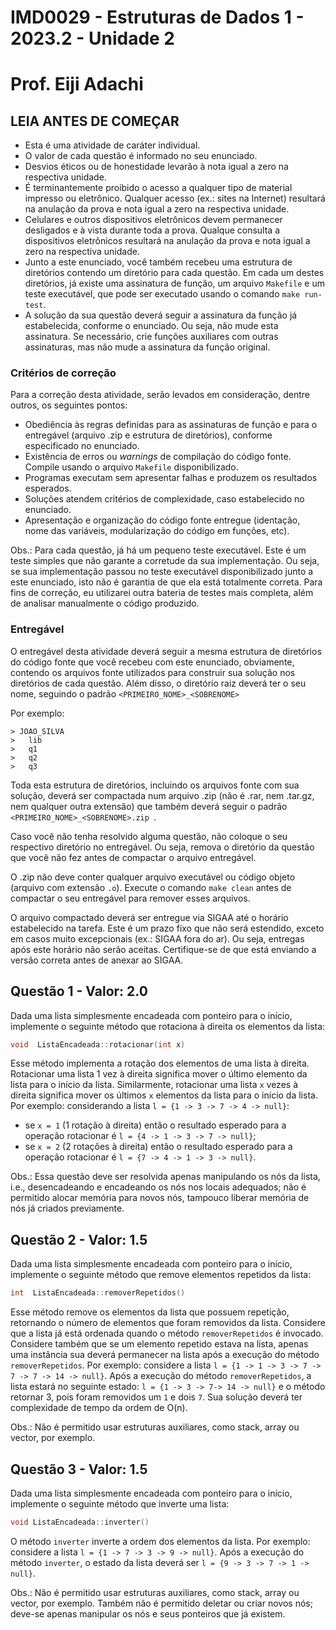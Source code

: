 # IMD0029 - Estruturas de Dados 1 - 2023.2 - Unidade 2
# Prof. Eiji Adachi
## **LEIA ANTES DE COMEÇAR**

* Esta é uma atividade de caráter individual.
* O valor de cada questão é informado no seu enunciado. 
* Desvios éticos ou de honestidade levarão à nota igual a zero na respectiva unidade. 
* É terminantemente proibido o acesso a qualquer tipo de material impresso ou eletrônico. Qualquer acesso (ex.: sites na Internet) resultará na anulação da prova e nota igual a zero na respectiva unidade. 
* Celulares e outros dispositivos eletrônicos devem permanecer desligados e à vista durante toda a prova. Qualque consulta a dispositivos eletrônicos resultará na anulação da prova e nota igual a zero na respectiva unidade.
* Junto a este enunciado, você também recebeu uma estrutura de diretórios contendo um diretório para cada questão. Em cada um destes diretórios, já existe uma assinatura de função, um arquivo ``Makefile`` e um teste executável, que pode ser executado usando o comando ``make run-test``. 
* A solução da sua questão deverá seguir a assinatura da função já estabelecida, conforme o enunciado. Ou seja, não mude esta assinatura. Se necessário, crie funções auxiliares com outras assinaturas, mas não mude a assinatura da função original.

### **Critérios de correção**
Para a correção desta atividade, serão levados em consideração, dentre outros, os seguintes pontos:

* Obediência às regras definidas para as assinaturas de função e para o entregável (arquivo .zip e estrutura de diretórios), conforme especificado no enunciado.
* Existência de erros ou *warnings* de compilação do código fonte. Compile usando o arquivo ``Makefile`` disponibilizado.
* Programas executam sem apresentar falhas e produzem os resultados esperados.
* Soluções atendem critérios de complexidade, caso estabelecido no enunciado.
* Apresentação e organização do código fonte entregue (identação, nome das variáveis, modularização do código em funções, etc).

Obs.: Para cada questão, já há um pequeno teste executável. Este é um teste simples que não garante a corretude da sua implementação. Ou seja, se sua implementação passou no teste executável disponibilizado junto a este enunciado, isto não é garantia de que ela está totalmente correta. Para fins de correção, eu utilizarei outra bateria de testes mais completa, além de analisar manualmente o código produzido. 

### **Entregável** 
O entregável desta atividade deverá seguir a mesma estrutura de diretórios do código fonte que você recebeu com este enunciado, obviamente, contendo os arquivos fonte utilizados para construir sua solução nos diretórios de cada questão. Além disso, o diretório raiz deverá ter o seu nome, seguindo o padrão ``<PRIMEIRO_NOME>_<SOBRENOME> ``

Por exemplo:
~~~
> JOAO_SILVA
>   lib
>	q1
>	q2
>	q3
~~~

Toda esta estrutura de diretórios, incluindo os arquivos fonte com sua solução, deverá ser compactada num arquivo .zip (não é .rar, nem .tar.gz, nem qualquer outra extensão) que também deverá seguir o padrão ``<PRIMEIRO_NOME>_<SOBRENOME>.zip ``. 

Caso você não tenha resolvido alguma questão, não coloque o seu respectivo diretório no entregável. Ou seja, remova o diretório da questão que você não fez antes de compactar o arquivo entregável.

O .zip não deve conter qualquer arquivo executável ou código objeto (arquivo com extensão ``.o``). Execute o comando ``make clean`` antes de compactar o seu entregável para remover esses arquivos.

O arquivo compactado deverá ser entregue via SIGAA até o horário estabelecido na tarefa. Este é um prazo fixo que não será estendido, exceto em casos muito excepcionais (ex.: SIGAA fora do ar). Ou seja, entregas após este horário não serão aceitas. Certifique-se de que está enviando a versão correta antes de anexar ao SIGAA. 

<div style="page-break-after: always;"/>

## Questão 1 - Valor: 2.0
Dada uma lista simplesmente encadeada com ponteiro para o início, implemente o seguinte método que rotaciona à direita os elementos da lista:

``` c++
void  ListaEncadeada::rotacionar(int x)
```

Esse método implementa a rotação dos elementos de uma lista à direita. Rotacionar uma lista 1 vez à direita significa mover o último elemento da lista para o início da lista. Similarmente, rotacionar uma lista ``x`` vezes à direita significa mover os últimos ``x`` elementos da lista para o início da lista. Por exemplo: considerando a lista ``l = {1 -> 3 -> 7 -> 4 -> null}``: 
* se ``x = 1`` (1 rotação à direita) então o resultado esperado para a operação rotacionar é ``l = {4 -> 1 -> 3 -> 7 -> null}``;
* se ``x = 2`` (2 rotações à direita) então o resultado esperado para a operação rotacionar é ``l = {7 -> 4 -> 1 -> 3 -> null}``.

Obs.: Essa questão deve ser resolvida apenas manipulando os nós da lista, i.e., desencadeando e encadeando os nós nos locais adequados; não é permitido alocar memória para novos nós, tampouco liberar memória de nós já criados previamente.

## Questão 2 - Valor: 1.5
Dada uma lista simplesmente encadeada com ponteiro para o início, implemente o seguinte método que remove elementos repetidos da lista:

``` c++
int  ListaEncadeada::removerRepetidos()
```
Esse método remove os elementos da lista que possuem repetição, retornando o número de elementos que foram removidos da lista. Considere que a lista já está ordenada quando o método ``removerRepetidos`` é invocado. Considere também que se um elemento repetido estava na lista, apenas uma instância sua deverá permanecer na lista após a execução do método ``removerRepetidos``. Por exemplo: considere a lista ``l = {1 -> 1 -> 3 -> 7 -> 7 -> 7 -> 14 -> null}``. Após a execução do método ``removerRepetidos``, a lista estará no seguinte estado: ``l = {1 -> 3 -> 7-> 14 -> null}`` e o método retornar 3, pois foram removidos um ``1`` e dois ``7``. Sua solução deverá ter complexidade de tempo da ordem de O(n).

Obs.: Não é permitido usar estruturas auxiliares, como stack, array ou vector, por exemplo.

## Questão 3 - Valor: 1.5
Dada uma lista simplesmente encadeada com ponteiro para o início, implemente o seguinte método que inverte uma lista:

``` c++
void ListaEncadeada::inverter()
```

O método ``inverter`` inverte a ordem dos elementos da lista. Por exemplo:  considere a lista ``l = {1 -> 7 -> 3 -> 9 -> null}``. Após a execução do método ``inverter``, o estado da lista deverá ser ``l = {9 -> 3 -> 7 -> 1 -> null}``.

Obs.: Não é permitido usar estruturas auxiliares, como stack, array ou vector, por exemplo. Também não é permitido deletar ou criar novos nós; deve-se apenas manipular os nós e seus ponteiros que já existem.
